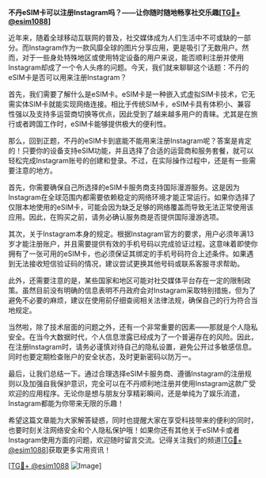 **不丹eSIM卡可以注册Instagram吗？——让你随时随地畅享社交乐趣[[TG💪+ @esim1088](https://t.me/s/esim1088)]**

近年来，随着全球移动互联网的普及，社交媒体成为人们生活中不可或缺的一部分。而Instagram作为一款风靡全球的图片分享应用，更是吸引了无数用户。然而，对于一些身处特殊地区或使用特定设备的用户来说，能否顺利注册并使用Instagram却成了一个令人头疼的问题。今天，我们就来聊聊这个话题：不丹的eSIM卡是否可以用来注册Instagram？

首先，我们需要了解什么是eSIM卡。eSIM卡是一种嵌入式虚拟SIM卡技术，它无需实体SIM卡就能实现网络连接。相比于传统SIM卡，eSIM卡具有体积小、兼容性强以及支持多运营商切换等优点，因此受到了越来越多用户的青睐。尤其是在旅行或者跨国工作时，eSIM卡能够提供极大的便利性。

那么，回到正题，不丹的eSIM卡到底能不能用来注册Instagram呢？答案是肯定的！只要你的设备支持eSIM功能，并且选择了合适的运营商和服务套餐，就可以轻松完成Instagram账号的创建和登录。不过，在实际操作过程中，还是有一些需要注意的地方。

首先，你需要确保自己所选择的eSIM卡服务商支持国际漫游服务。这是因为Instagram在全球范围内都需要依赖稳定的网络环境才能正常运行。如果你选择了仅限本地使用的eSIM卡，可能会因为缺乏足够的网络覆盖而导致无法正常使用该应用。因此，在购买之前，请务必确认服务商是否提供国际漫游选项。

其次，关于Instagram本身的规定。根据Instagram官方的要求，用户必须年满13岁才能注册账户，并且需要提供有效的手机号码以完成验证过程。这意味着即使你拥有了一张可用的eSIM卡，也必须保证其绑定的手机号码符合上述条件。如果遇到无法接收短信验证码的情况，建议尝试更换其他号码或联系客服寻求帮助。

此外，还需要注意的是，某些国家和地区可能对社交媒体平台存在一定的限制政策。虽然目前没有明确的信息表明不丹政府会对Instagram采取特别措施，但为了避免不必要的麻烦，建议在使用前仔细查阅相关法律法规，确保自己的行为符合当地规定。

当然啦，除了技术层面的问题之外，还有一个非常重要的因素——那就是个人隐私安全。在当今大数据时代，个人信息泄露已经成为了一个普遍存在的风险。因此，在注册Instagram时，请务必谨慎对待自己的隐私设置，避免公开过多敏感信息。同时也要定期检查账户的安全状态，及时更新密码以防万一。

最后，让我们总结一下。通过合理选择eSIM卡服务商、遵循Instagram的注册规则以及加强自我保护意识，完全可以在不丹顺利地注册并使用Instagram这款广受欢迎的应用程序。无论你是想与朋友分享精彩瞬间，还是单纯为了娱乐消遣，Instagram都能为你带来无限的乐趣！

希望这篇文章能为大家解答疑惑，同时也提醒大家在享受科技带来的便利的同时，也要时刻关注网络安全和个人隐私保护哦！如果你还有其他关于eSIM卡或者Instagram使用方面的问题，欢迎随时留言交流。记得关注我们的频道[[TG💪+ @esim1088](https://t.me/s/esim1088)]获取更多实用资讯！

[[TG💪+ @esim1088](https://t.me/s/esim1088) ![Image](https://i.postimg.cc/4NQfJmqS/Snipaste-2025-05-13-00-14-12.png)]